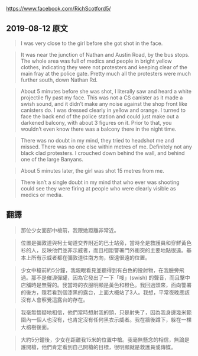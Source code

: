 https://www.facebook.com/RichScotford5/


## 2019-08-12 原文

> I was very close to the girl before she got shot in the face.

> It was near the junction of Nathan and Austin Road, by the bus stops. The whole area was full of medics and people in bright yellow clothes, indicating they were not protesters and keeping clear of the main fray at the police gate. Pretty much all the protesters were much further south, down Nathan Rd.

> About 5 minutes before she was shot, I literally saw and heard a white projectile fly past my face. This was not a CS canister as it made a swish sound, and it didn’t make any noise against the shop front like canisters do. I was dressed clearly in yellow and orange. I turned to face the back end of the police station and could just make out a darkened balcony, with about 3 figures on it. Prior to that, you wouldn’t even know there was a balcony there in the night time.

> There was no doubt in my mind, they tried to headshot me and missed. There was no one else within metres of me. Definitely not any black clad protesters. I crouched down behind the wall, and behind one of the large Banyans.

> About 5 minutes later, the girl was shot 15 metres from me.

> There isn’t a single doubt in my mind that who ever was shooting could see they were firing at people who were clearly visible as medics or media.



## 翻譯

> 那位少女面部中槍前，我跟她距離非常近。

> 位置是彌敦道與柯士甸道交界附近的巴士站旁，當時全是救護員和穿鮮黃色衫的人，反映他們並非示威者，而且相距警署門外衝突的主要地點很遠。基本上所有示威者都在彌敦道往南方向，很遠很遠的位置。

>  少女中槍前約5分鐘，我親眼看見並聽得到有白色的投射物，在我臉旁飛過。那不是催淚彈罐，因為它發出了一下「嗖」(swish) 的聲音，而且擊中店舖時是無聲的。我當時的衣服明顯是黃色和橙色。我回過頭來，面向警署的後方，隱若看到個漆黑的露台，上面大概站了3人。我想，平常夜晚應該沒有人會察覺這露台的存在。

>  我毫無懷疑地相信，他們當時想射我的頭，只是射失了，因為我身邊幾米範圍內一個人也沒有，也肯定沒有任何黑衣示威者。我在牆後蹲下，躲在一棵大榕樹後面。

>  大約5分鐘後，少女在距離我15米的位置中槍。我毫無懸念的相信，無論是誰開槍，他們肯定看到自己開槍的目標，很明顯就是救護員或傳媒。